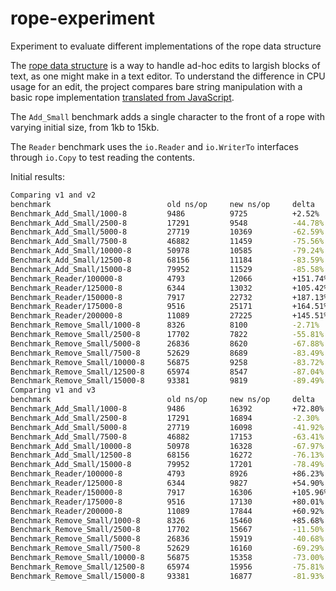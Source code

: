 # rope-experiment

Experiment to evaluate different implementations of the rope data structure

The [rope data structure](https://en.wikipedia.org/wiki/Rope_(data_structure)) is a way to handle ad-hoc edits to largish blocks of text, as one might make in a text editor.  To understand the difference in CPU usage for an edit, the project compares bare string manipulation with a basic rope implementation [translated from JavaScript](https://github.com/component/rope).

The `Add_Small` benchmark adds a single character to the front of a rope with varying initial size, from 1kb to 15kb.

The `Reader` benchmark uses the `io.Reader` and `io.WriterTo` interfaces through `io.Copy` to test reading the contents.

Initial results:

``` sh
Comparing v1 and v2
benchmark                          old ns/op     new ns/op     delta
Benchmark_Add_Small/1000-8         9486          9725          +2.52%
Benchmark_Add_Small/2500-8         17291         9548          -44.78%
Benchmark_Add_Small/5000-8         27719         10369         -62.59%
Benchmark_Add_Small/7500-8         46882         11459         -75.56%
Benchmark_Add_Small/10000-8        50978         10585         -79.24%
Benchmark_Add_Small/12500-8        68156         11184         -83.59%
Benchmark_Add_Small/15000-8        79952         11529         -85.58%
Benchmark_Reader/100000-8          4793          12066         +151.74%
Benchmark_Reader/125000-8          6344          13032         +105.42%
Benchmark_Reader/150000-8          7917          22732         +187.13%
Benchmark_Reader/175000-8          9516          25171         +164.51%
Benchmark_Reader/200000-8          11089         27225         +145.51%
Benchmark_Remove_Small/1000-8      8326          8100          -2.71%
Benchmark_Remove_Small/2500-8      17702         7822          -55.81%
Benchmark_Remove_Small/5000-8      26836         8620          -67.88%
Benchmark_Remove_Small/7500-8      52629         8689          -83.49%
Benchmark_Remove_Small/10000-8     56875         9258          -83.72%
Benchmark_Remove_Small/12500-8     65974         8547          -87.04%
Benchmark_Remove_Small/15000-8     93381         9819          -89.49%
Comparing v1 and v3
benchmark                          old ns/op     new ns/op     delta
Benchmark_Add_Small/1000-8         9486          16392         +72.80%
Benchmark_Add_Small/2500-8         17291         16894         -2.30%
Benchmark_Add_Small/5000-8         27719         16098         -41.92%
Benchmark_Add_Small/7500-8         46882         17153         -63.41%
Benchmark_Add_Small/10000-8        50978         16328         -67.97%
Benchmark_Add_Small/12500-8        68156         16272         -76.13%
Benchmark_Add_Small/15000-8        79952         17201         -78.49%
Benchmark_Reader/100000-8          4793          8926          +86.23%
Benchmark_Reader/125000-8          6344          9827          +54.90%
Benchmark_Reader/150000-8          7917          16306         +105.96%
Benchmark_Reader/175000-8          9516          17130         +80.01%
Benchmark_Reader/200000-8          11089         17844         +60.92%
Benchmark_Remove_Small/1000-8      8326          15460         +85.68%
Benchmark_Remove_Small/2500-8      17702         15667         -11.50%
Benchmark_Remove_Small/5000-8      26836         15919         -40.68%
Benchmark_Remove_Small/7500-8      52629         16160         -69.29%
Benchmark_Remove_Small/10000-8     56875         15358         -73.00%
Benchmark_Remove_Small/12500-8     65974         15956         -75.81%
Benchmark_Remove_Small/15000-8     93381         16877         -81.93%
```
